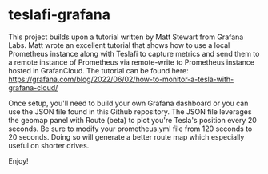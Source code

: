 # teslafi-grafana
This project builds upon a tutorial written by Matt Stewart from Grafana Labs.  Matt wrote an excellent tutorial that shows how to use a local Prometheus instance along with Teslafi to capture metrics and send them to a remote instance of Prometheus via remote-write to Prometheus instance hosted in GrafanCloud.  The tutorial can be found here: https://grafana.com/blog/2022/06/02/how-to-monitor-a-tesla-with-grafana-cloud/

Once setup, you'll need to build your own Grafana dashboard or you can use the JSON file found in this Github repository.  The JSON file leverages the geomap panel with Route (beta) to plot you're Tesla's position every 20 seconds.  Be sure to modify your prometheus.yml file from 120 seconds to 20 seconds.  Doing so will generate a better route map which especially useful on shorter drives.

Enjoy!
